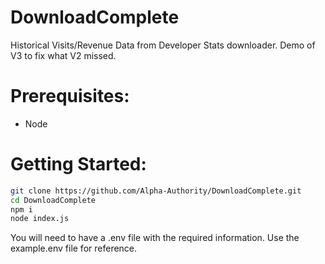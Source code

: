 # DownloadComplete
Historical Visits/Revenue Data from Developer Stats downloader. Demo of V3 to fix what V2 missed.

# Prerequisites:

- Node

# Getting Started:

```bash 
git clone https://github.com/Alpha-Authority/DownloadComplete.git
cd DownloadComplete
npm i
node index.js
```
You will need to have a .env file with the required information. Use the example.env file for reference.
